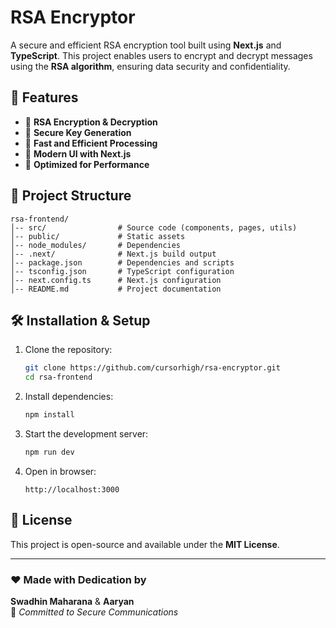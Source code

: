 # RSA Encryptor

A secure and efficient RSA encryption tool built using **Next.js** and **TypeScript**. This project enables users to encrypt and decrypt messages using the **RSA algorithm**, ensuring data security and confidentiality.

## 🚀 Features

- 🔐 **RSA Encryption & Decryption**
- 📜 **Secure Key Generation**
- 📡 **Fast and Efficient Processing**
- 🎨 **Modern UI with Next.js**
- 📌 **Optimized for Performance**

## 📂 Project Structure

```
rsa-frontend/
│-- src/                # Source code (components, pages, utils)
│-- public/             # Static assets
│-- node_modules/       # Dependencies
│-- .next/              # Next.js build output
│-- package.json        # Dependencies and scripts
│-- tsconfig.json       # TypeScript configuration
│-- next.config.ts      # Next.js configuration
│-- README.md           # Project documentation
```

## 🛠️ Installation & Setup

1. Clone the repository:
   ```sh
   git clone https://github.com/cursorhigh/rsa-encryptor.git
   cd rsa-frontend
   ```

2. Install dependencies:
   ```sh
   npm install
   ```

3. Start the development server:
   ```sh
   npm run dev
   ```

4. Open in browser:
   ```
   http://localhost:3000
   ```

## 📜 License

This project is open-source and available under the **MIT License**.

---

### ❤️ Made with Dedication by  
**Swadhin Maharana** & **Aaryan**  
🚀 *Committed to Secure Communications*  
